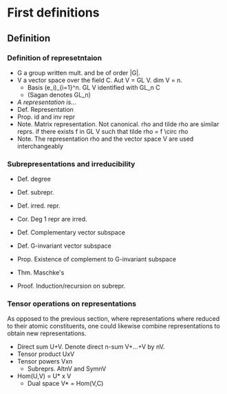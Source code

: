  # First definitions

## Definition

### Definition of represetntaion

* G a group written mult. and be of order |G|.
* V a vector space over the field C. Aut V = GL V. dim V = n. 
    * Basis (e_i)_{i=1}^n. GL V identified with GL_n C
    * (Sagan denotes GL_n)
* *A representation is...*
* Def. Representation
* Prop. id and inv repr
* Note. Matrix representation. Not canonical. rho and tilde rho are similar reprs. if there exists f in GL V such that tilde rho = f \circ rho
* Note. The representation rho and the vector space V are used interchangeably

### Subrepresentations and irreducibility
* Def. degree
* Def. subrepr.
* Def. irred. repr.
* Cor. Deg 1 repr are irred.

* Def. Complementary vector subspace
* Def. G-invariant vector subspace
* Prop. Existence of complement to G-invariant subspace

* Thm. Maschke's
* Proof. Induction/recursion on subrepr.

### Tensor operations on representations
As opposed to the previous section, where representations where reduced to their atomic constituents, one could likewise combine representations to obtain new representations.

* Direct sum U+V. Denote direct n-sum V+...+V by nV.
* Tensor product UxV
* Tensor powers Vxn
    * Subreprs. AltnV and SymnV
* Hom(U,V) = U* x V
    * Dual space V* = Hom(V,C)
   
